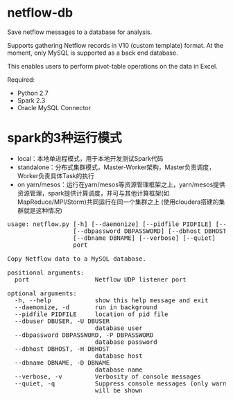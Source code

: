 # netflow-db
Save netflow messages to a database for analysis.

Supports gathering Netflow records in V10 (custom template) format. At the moment, only MySQL is supported as a back end database.

This enables users to perform pivot-table operations on the data in Excel.

Required:
* Python 2.7
* Spark 2.3
* Oracle MySQL Connector


# spark的3种运行模式
- local：本地单进程模式，用于本地开发测试Spark代码
- standalone：分布式集群模式，Master-Worker架构，Master负责调度，Worker负责具体Task的执行
- on yarn/mesos：运行在yarn/mesos等资源管理框架之上，yarn/mesos提供资源管理，spark提供计算调度，并可与其他计算框架(如MapReduce/MPI/Storm)共同运行在同一个集群之上 (使用cloudera搭建的集群就是这种情况)


<pre>
usage: netflow.py [-h] [--daemonize] [--pidfile PIDFILE] [--dbuser DBUSER]
                  [--dbpassword DBPASSWORD] [--dbhost DBHOST]
                  [--dbname DBNAME] [--verbose] [--quiet]
                  port

Copy Netflow data to a MySQL database.

positional arguments:
  port                  Netflow UDP listener port

optional arguments:
  -h, --help            show this help message and exit
  --daemonize, -d       run in background
  --pidfile PIDFILE     location of pid file
  --dbuser DBUSER, -U DBUSER
                        database user
  --dbpassword DBPASSWORD, -P DBPASSWORD
                        database password
  --dbhost DBHOST, -H DBHOST
                        database host
  --dbname DBNAME, -D DBNAME
                        database name
  --verbose, -v         Verbosity of console messages
  --quiet, -q           Suppress console messages (only warnings and errors
                        will be shown
</pre>
